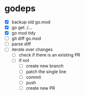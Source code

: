 # godeps

- [x] backup old go.mod
- [x] go get ./...
- [x] go mod tidy
- [ ] git diff go.mod
- [ ] parse diff
- [ ] iterate over changes
  - [ ] check if there is an existing PR
  - [ ] if not
    - [ ] create new branch
    - [ ] patch the single line
    - [ ] commit
    - [ ] push
    - [ ] create new PR
